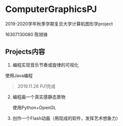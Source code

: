 # ComputerGraphicsPJ
2019-2020学年秋季学期复旦大学计算机图形学project

16307130080 陈旭锋

## Projects内容

1. 编程实现音乐节奏或旋律的可视化

  使用Java编程

  > 2019.11.26 PJ1完成

2. 编程画一个真实感静态景物

	使用Python+OpenGL

3. 创作一个Flash动画（用现成的软件，发挥艺术想象力）

